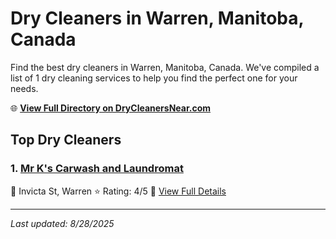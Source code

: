 # Dry Cleaners in Warren, Manitoba, Canada

Find the best dry cleaners in Warren, Manitoba, Canada. We've compiled a list of 1 dry cleaning services to help you find the perfect one for your needs.

🌐 **[View Full Directory on DryCleanersNear.com](https://drycleanersnear.com/city/Canada/Manitoba/Warren)**

## Top Dry Cleaners

### 1. [Mr K's Carwash and Laundromat](https://drycleanersnear.com/dryCleaner/68abc4f61a3e57008809f4a6/mr-k-s-carwash-and-laundromat)
📍 Invicta St, Warren
⭐ Rating: 4/5
🔗 [View Full Details](https://drycleanersnear.com/dryCleaner/68abc4f61a3e57008809f4a6/mr-k-s-carwash-and-laundromat)


---

*Last updated: 8/28/2025*
